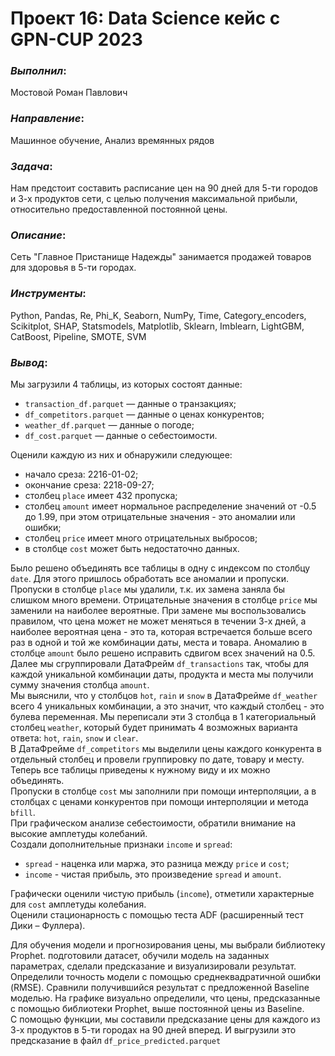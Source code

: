 # Проект 16: Data Science кейс с GPN-CUP 2023

### *Выполнил*:
Мостовой Роман Павлович

### *Направление*: 
Машинное обучение, Анализ времянных рядов

### *Задача*: 
Нам предстоит составить расписание цен на 90 дней для 5-ти городов и 3-х продуктов сети, с целью получения максимальной прибыли, относительно предоставленной постоянной цены.

### *Описание*:
Сеть "Главное Пристанище Надежды" занимается продажей товаров для здоровья в 5-ти городах.

### *Инструменты*: 
Python, Pandas, Re, Phi_K, Seaborn, NumPy, Time, Category_encoders, Scikitplot, SHAP, Statsmodels, Matplotlib, Sklearn, Imblearn, LightGBM, CatBoost, Pipeline, SMOTE, SVM

### *Вывод*:
Мы загрузили 4 таблицы, из которых состоят данные:
- `transaction_df.parquet` — данные о транзакциях;
- `df_competitors.parquet` — данные о ценах конкурентов;
- `weather_df.parquet` — данные о погоде;
- `df_cost.parquet` — данные о себестоимости.

Оценили каждую из них и обнаружили следующее:
- начало среза: 2216-01-02;
- окончание среза: 2218-09-27;
- cтолбец `place` имеет 432 пропуска;
- столбец `amount` имеет нормальное распределение значений от -0.5 до 1.99, при этом отрицательные значения - это аномалии или ошибки;
- столбец `price` имеет много отрицательных выбросов;
- в столбце `cost` может быть недостаточно данных.

Было решено объединять все таблицы в одну с индексом по столбцу `date`. Для этого пришлось обработать все аномалии и пропуски. Пропуски в столбце `place` мы удалили, т.к. их замена заняла бы слишком много времени. Отрицательные значения в столбце `price` мы заменили на наиболее вероятные. При замене мы воспользовались правилом, что цена может не может меняться в течении 3-х дней, а наиболее вероятная цена - это та, которая встречается больше всего раз в одной и той же комбинации даты, места и товара. Аномалию в столбце `amount` было решено исправить сдвигом всех значений на 0.5.  
Далее мы сгруппировали ДатаФрейм `df_transactions` так, чтобы для каждой уникальной комбинации даты, продукта и места мы получили сумму значения столбца `amount`.  
Мы выяснили, что у столбцов `hot`, `rain` и `snow` в ДатаФрейме `df_weather` всего 4 уникальных комбинации, а это значит, что каждый столбец - это булева переменная. Мы переписали эти 3 столбца в 1 категориальный столбец `weather`, который будет принимать 4 возможных варианта ответа: `hot`, `rain`, `snow` и `clear`.  
В ДатаФрейме `df_competitors` мы выделили цены каждого конкурента в отдельный столбец и провели группировку по дате, товару и месту.  
Теперь все таблицы приведены к нужному виду и их можно объединять.  
Пропуски в столбце `cost` мы заполнили при помощи интерполяции, а в столбцах с ценами конкурентов при помощи интерполяции и метода `bfill`.  
При графическом анализе себестоимости, обратили внимание на высокие амплетуды колебаний.  
Создали дополнительные признаки `income` и `spread`:
- `spread` - наценка или маржа, это разница между `price` и `cost`; 
- `income` - чистая прибыль, это произведение `spread` и `amount`.  

Графически оценили чистую прибыль (`income`), отметили характерные для `cost` амплетуды колебания.  
Оценили стационарность с помощью теста ADF (расширенный тест Дики – Фуллера).  

Для обучения модели и прогнозирования цены, мы выбрали библиотеку Prophet. подготовили датасет, обучили модель на заданных параметрах, сделали предсказание и визуализировали результат. Определили точность модели с помощью среднеквадратичной ошибки (RMSE). Сравнили получившийся результат с предложенной Baseline моделью. На графике визуально определили, что цены, предсказанные с помощью библиотеки Prophet, выше постоянной цены из Baseline.  
С помощью функции, мы составили предсказание цены для каждого из 3-х продуктов в 5-ти городах на 90 дней вперед. И выгрузили это предсказание в файл `df_price_predicted.parquet`
